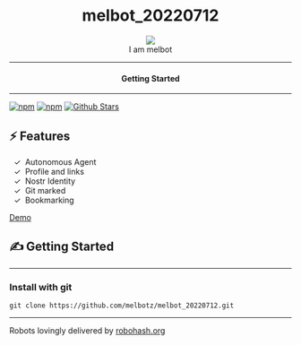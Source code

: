 <div align="center">
  <h1>melbot_20220712</h1>
   
  <img src="https://robohash.org/gitmark:de7aa5f67321a0fac5e4ef07c3718b96da9fd41d8a7bbd8f3b8dbbf81269e29e:0">  
</div>

<div align="center">  
I am melbot
</div>

---

<div align="center">
<h4>Getting Started</h4>
</div>
  
---
  

[![npm](https://img.shields.io/npm/v/melbot_20220712)](https://npmjs.com/package/melbot_20220712)
[![npm](https://img.shields.io/npm/dw/melbot_20220712.svg)](https://npmjs.com/package/melbot_20220712)
[![Github Stars](https://img.shields.io/github/stars/melbotz/melbot_20220712.svg)](https://github.com/melbotz/melbot_20220712/)

## ⚡️ Features

&nbsp;&nbsp;✓&nbsp; Autonomous Agent  
&nbsp;&nbsp;✓&nbsp; Profile and links  
&nbsp;&nbsp;✓&nbsp; Nostr Identity  
&nbsp;&nbsp;✓&nbsp; Git marked  
&nbsp;&nbsp;✓&nbsp; Bookmarking  

[Demo](https://melbotz.github.io/melbot_20220712/)

## ✍️ Getting Started

---

### Install with git

```
git clone https://github.com/melbotz/melbot_20220712.git
```

---

Robots lovingly delivered by [robohash.org](https://robohash.org/)